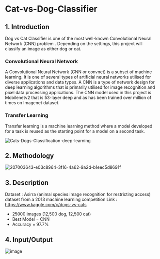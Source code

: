 # Cat-vs-Dog-Classifier

## 1. Introduction
Dog vs Cat Classifier is one of the most well-known Convolutional Neural Network (CNN) problem . Depending on the settings, this project will classify an image as either dog or cat.

### Convolutional Neural Network
A Convolutional Neural Network (CNN or convnet) is a subset of machine learning. It is one of several types of artificial neural networks utilised for diverse applications and data types. A CNN is a type of network design for deep learning algorithms that is primarily utilised for image recognition and pixel data processing applications. The CNN model used in this project is Mobilenetv2 that is 53-layer deep and as has been trained over million of times on Imagenet dataset.

### Transfer Learning
Transfer learning is a machine learning method where a model developed for a task is reused as the starting point for a model on a second task.

![Cats-Dogs-Classification-deep-learning](https://user-images.githubusercontent.com/76558062/213082559-d9cfeb5a-f4d1-4634-aae7-6b86799bde4e.gif)

## 2. Methodology
![207003643-e03c8964-3f16-4a62-9a2d-b1eec5d8691f](https://user-images.githubusercontent.com/76558062/213082906-1db697ff-b51a-4eb4-a2b6-24120867d475.png)

## 3. Description
 Dataset : Asirra (animal species image recognition for restricting access) dataset from a 2013 machine learning competition
 Link : https://www.kaggle.com/c/dogs-vs-cats
 + 25000 images (12,500 dog, 12,500 cat)
 + Best Model = CNN 
 + Accuracy = 97.7%
 
## 4. Input/Output

![image](https://user-images.githubusercontent.com/76558062/213086482-8782b364-c099-4b02-af00-9bb448b56437.png)
